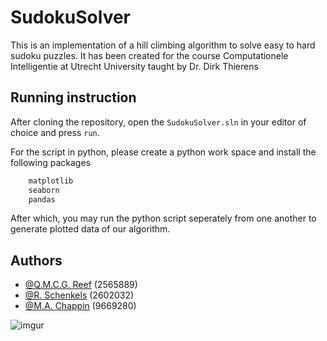 # SudokuSolver
This is an implementation of a hill climbing algorithm to solve easy to hard sudoku puzzles. It has been created for the course Computationele Intelligentie at Utrecht University taught by Dr. Dirk Thierens


## Running instruction

After cloning the repository, open the `SudokuSolver.sln` in your editor of choice and press `run`.

For the script in python, please create a python work space and install the following packages
```py
    matplotlib
    seaborn
    pandas
```
After which, you may run the python script seperately from one another to generate plotted data of our algorithm.
    
## Authors

- [@Q.M.C.G. Reef](https://github.com/QuinReef) (2565889)
- [@R. Schenkels](https://github.com/iRobSch) (2602032)
- [@M.A. Chappin](https://github.com/Jitrid) (9669280)

![imgur](https://i.imgur.com/02PsNpN.png)
